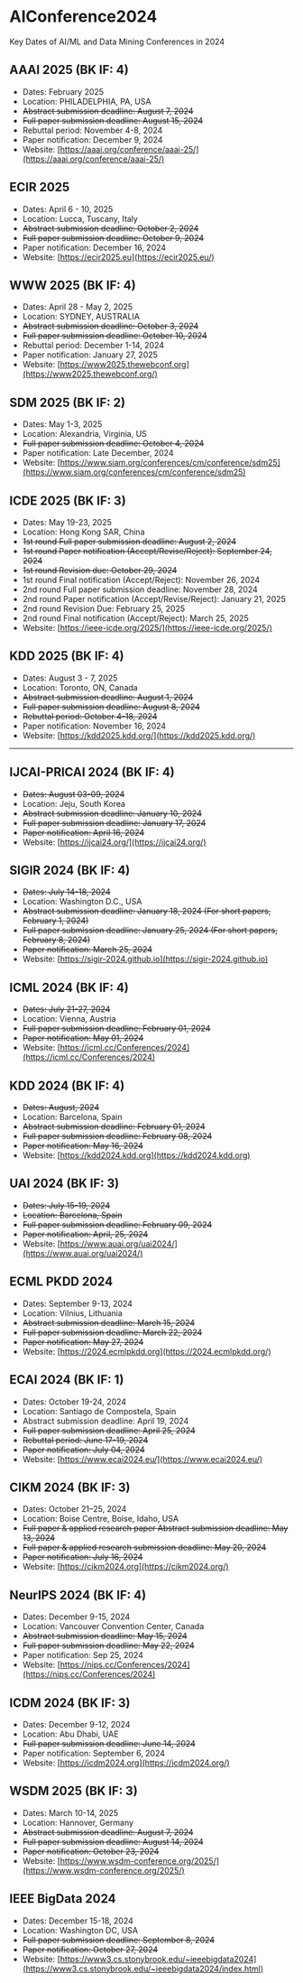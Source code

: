 # AIConference2024
Key Dates of AI/ML and Data Mining Conferences in 2024

## AAAI 2025 (BK IF: 4)
- Dates: February 2025
- Location: PHILADELPHIA, PA, USA
- ~~Abstract submission deadline: August 7, 2024~~
- ~~Full paper submission deadline: August 15, 2024~~
- Rebuttal period: November 4-8, 2024
- Paper notification: December 9, 2024
- Website: [https://aaai.org/conference/aaai-25/](https://aaai.org/conference/aaai-25/)

## ECIR 2025
- Dates: April 6 - 10, 2025
- Location: Lucca, Tuscany, Italy
- ~~Abstract submission deadline: October 2, 2024~~
- ~~Full paper submission deadline: October 9, 2024~~
- Paper notification: December 16, 2024
- Website: [https://ecir2025.eu](https://ecir2025.eu/)

## WWW 2025 (BK IF: 4)
- Dates: April 28 - May 2, 2025
- Location: SYDNEY, AUSTRALIA
- ~~Abstract submission deadline: October 3, 2024~~
- ~~Full paper submission deadline: October 10, 2024~~
- Rebuttal period: December 1-14, 2024
- Paper notification: January 27, 2025
- Website: [https://www2025.thewebconf.org](https://www2025.thewebconf.org/)

## SDM 2025 (BK IF: 2)
- Dates: May 1-3, 2025
- Location: Alexandria, Virginia, US
- ~~Full paper submission deadline: October 4, 2024~~
- Paper notification: Late December, 2024
- Website: [https://www.siam.org/conferences/cm/conference/sdm25](https://www.siam.org/conferences/cm/conference/sdm25)

## ICDE 2025 (BK IF: 3)
- Dates: May 19-23, 2025
- Location: Hong Kong SAR, China
- ~~1st round Full paper submission deadline: August 2, 2024~~
- ~~1st round Paper notification (Accept/Revise/Reject): September 24, 2024~~
- ~~1st round Revision due: October 29, 2024~~
- 1st round Final notification (Accept/Reject): November 26, 2024
- 2nd round Full paper submission deadline: November 28, 2024
- 2nd round Paper notification (Accept/Revise/Reject): January 21, 2025
- 2nd round Revision Due: February 25, 2025
- 2nd round Final notification (Accept/Reject): March 25, 2025
- Website: [https://ieee-icde.org/2025/](https://ieee-icde.org/2025/)

## KDD 2025 (BK IF: 4)
- Dates: August 3 - 7, 2025
- Location: Toronto, ON, Canada
- ~~Abstract submission deadline: August 1, 2024~~
- ~~Full paper submission deadline: August 8, 2024~~
- ~~Rebuttal period: October 4-18, 2024~~
- Paper notification: November 16, 2024
- Website: [https://kdd2025.kdd.org/](https://kdd2025.kdd.org/)

---------------------------------------------------------

## IJCAI-PRICAI 2024 (BK IF: 4)
- ~~Dates: August 03-09, 2024~~
- Location: Jeju, South Korea
- ~~Abstract submission deadline: January 10, 2024~~
- ~~Full paper submission deadline: January 17, 2024~~
- ~~Paper notification: April 16, 2024~~
- Website: [https://ijcai24.org/](https://ijcai24.org/)

## SIGIR 2024 (BK IF: 4)
- ~~Dates: July 14-18, 2024~~
- Location:  Washington D.C., USA
- ~~Abstract submission deadline: January 18, 2024 (For short papers, February 1, 2024)~~
- ~~Full paper submission deadline: January 25, 2024 (For short papers, February 8, 2024)~~
- ~~Paper notification: March 25, 2024~~
- Website: [https://sigir-2024.github.io](https://sigir-2024.github.io)

## ICML 2024 (BK IF: 4)
- ~~Dates: July 21-27, 2024~~
- Location: Vienna, Austria
- ~~Full paper submission deadline: February 01, 2024~~
- ~~Paper notification: May 01, 2024~~
- Website: [https://icml.cc/Conferences/2024](https://icml.cc/Conferences/2024)

## KDD 2024 (BK IF: 4)
- ~~Dates: August, 2024~~
- Location:  Barcelona, Spain
- ~~Abstract submission deadline: February 01, 2024~~
- ~~Full paper submission deadline: February 08, 2024~~
- ~~Paper notification: May 16, 2024~~
- Website: [https://kdd2024.kdd.org](https://kdd2024.kdd.org)

## UAI 2024 (BK IF: 3)
- ~~Dates: July 15-19, 2024~~
- ~~Location:  Barcelona, Spain~~
- ~~Full paper submission deadline: February 09, 2024~~
- ~~Paper notification: April, 25, 2024~~
- Website: [https://www.auai.org/uai2024/](https://www.auai.org/uai2024/)

## ECML PKDD 2024
- Dates: September 9-13, 2024
- Location: Vilnius, Lithuania
- ~~Abstract submission deadline: March 15, 2024~~
- ~~Full paper submission deadline: March 22, 2024~~
- ~~Paper notification: May 27, 2024~~
- Website: [https://2024.ecmlpkdd.org](https://2024.ecmlpkdd.org/)

## ECAI 2024 (BK IF: 1)
- Dates: October 19-24, 2024
- Location: Santiago de Compostela, Spain
- Abstract submission deadline: April 19, 2024
- ~~Full paper submission deadline: April 25, 2024~~
- ~~Rebuttal period: June 17-19, 2024~~
- ~~Paper notification: July 04, 2024~~
- Website: [https://www.ecai2024.eu/](https://www.ecai2024.eu/)

## CIKM 2024 (BK IF: 3)
- Dates: October 21–25, 2024
- Location: Boise Centre, Boise, Idaho, USA
- ~~Full paper & applied research paper Abstract submission deadline: May 13, 2024~~
- ~~Full paper & applied research submission deadline: May 20, 2024~~
- ~~Paper notification: July 16, 2024~~
- Website: [https://cikm2024.org](https://cikm2024.org/)

## NeurIPS 2024 (BK IF: 4)
- Dates: December 9-15, 2024
- Location: Vancouver Convention Center, Canada
- ~~Abstract submission deadline: May 15, 2024~~
- ~~Full paper submission deadline: May 22, 2024~~
- Paper notification: Sep 25, 2024
- Website: [https://nips.cc/Conferences/2024](https://nips.cc/Conferences/2024)

## ICDM 2024 (BK IF: 3)
- Dates: December 9-12, 2024
- Location: Abu Dhabi, UAE
- ~~Full paper submission deadline: June 14, 2024~~
- Paper notification: September 6, 2024
- Website: [https://icdm2024.org](https://icdm2024.org/)

## WSDM 2025 (BK IF: 3)
- Dates: March 10-14, 2025
- Location: Hannover, Germany
- ~~Abstract submission deadline: August 7, 2024~~
- ~~Full paper submission deadline: August 14, 2024~~
- ~~Paper notification: October 23, 2024~~
- Website: [https://www.wsdm-conference.org/2025/](https://www.wsdm-conference.org/2025/)

## IEEE BigData 2024
- Dates: December 15-18, 2024
- Location: Washington DC, USA
- ~~Full paper submission deadline: September 8, 2024~~
- ~~Paper notification: October 27, 2024~~
- Website: [https://www3.cs.stonybrook.edu/~ieeebigdata2024](https://www3.cs.stonybrook.edu/~ieeebigdata2024/index.html)

